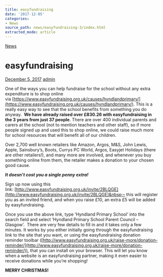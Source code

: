 ```yaml
---
title: easyfundraising
date: '2017-12-05'
categories:
- News
source_path: news/easyfundraising-3/index.html
extracted_mode: article
---
```

[News](/news/)

# easyfundraising

[December 5, 2017](/news/easyfundraising-3/) [admin](author/admin/)

One of the ways you can help fundraise for the school without any extra expenditure is to shop online via&nbsp;[https://www.easyfundraising.org.uk/causes/hyndlandprimary/](https://www.easyfundraising.org.uk/causes/hyndlandprimary/). This is a really easy way to see that the school benefits from something you do anyway.&nbsp; **We have already raised over £830.26 with easyfundraising in the 3 years from just 37 people**. There are over 400 individual parents and carers at the school (not to mention teachers and other staff), so if more people signed up and&nbsp;used this to shop online, we could raise much more for school resources that will benefit all of our children.

Over 2,700 well known retailers like Amazon, Argos, M&S, John Lewis, Apple, Sainsbury’s, Boots, Currys PC World, Argos, Easyjet Holidays (there are other retailers!), and many more are involved, and whenever you buy something online from them, the retailer makes a donation to your chosen good cause.

**_It doesn’t cost you a single penny extra!_**

Sign up now using this link:&nbsp;[http://www.easyfundraising.org.uk/invite/2BLQGE](http://www.easyfundraising.org.uk/invite/2BLQGE)&nbsp;– this will register you as an invited friend, and when you raise £10, an extra £5 will be added by easyfundraising.

Once you use the above link, type ‘Hyndland Primary School’ into the search field and select ‘Hyndland Primary School Parent Council – Glasgow’.&nbsp; There are very few details to fill in and it takes only a few minutes. It works by you either initially going through the easyfundraising link to the site that you want, or using the easyfundraising donation reminder toolbar ([http://www.easyfundraising.org.uk/raise-more/donation-reminder/](http://www.easyfundraising.org.uk/raise-more/donation-reminder/)), that you can install on your browser. This will let you know when a website is an easyfundraising partner, making it even easier to receive donations while you’re shopping!

**MERRY CHRISTMAS!**
